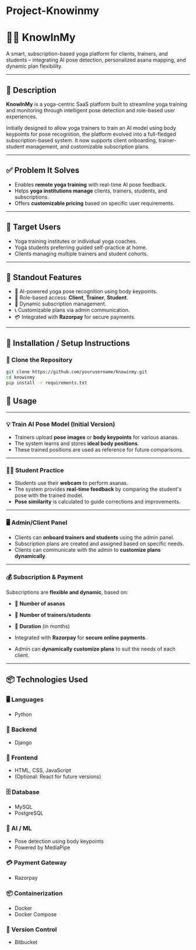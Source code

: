 # Project-Knowinmy
# 🧘‍♀️ KnowInMy

A smart, subscription-based yoga platform for clients, trainers, and students – integrating AI pose detection, personalized asana mapping, and dynamic plan flexibility.

---

## 📄 Description

**KnowInMy** is a yoga-centric SaaS platform built to streamline yoga training and monitoring through intelligent pose detection and role-based user experiences.

Initially designed to allow yoga trainers to train an AI model using body keypoints for pose recognition, the platform evolved into a full-fledged subscription-based system. It now supports client onboarding, trainer-student management, and customizable subscription plans.

---

## ✅ Problem It Solves

- Enables **remote yoga training** with real-time AI pose feedback.
- Helps **yoga institutions manage** clients, trainers, students, and subscriptions.
- Offers **customizable pricing** based on specific user requirements.

---

## 👤 Target Users

- Yoga training institutes or individual yoga coaches.
- Yoga students preferring guided self-practice at home.
- Clients managing multiple trainers and student cohorts.

---

## 🌟 Standout Features

- 🤖 AI-powered yoga pose recognition using body keypoints.
- 👥 Role-based access: **Client**, **Trainer**, **Student**.
- 🔁 Dynamic subscription management.
- 📞 Customizable plans via admin communication.
- 💳 Integrated with **Razorpay** for secure payments.

---

## 🚀 Installation / Setup Instructions

### 🔧 Clone the Repository

```bash
git clone https://github.com/yourusername/knowinmy.git
cd knowinmy
pip install -r requirements.txt
```

## 🧪 Usage

---

### 💡 Train AI Pose Model (Initial Version)

- Trainers upload **pose images** or **body keypoints** for various asanas.
- The system learns and stores **ideal body positions**.
- These trained positions are used as reference for future comparisons.

---

### 🧘‍♂️ Student Practice

- Students use their **webcam** to perform asanas.
- The system provides **real-time feedback** by comparing the student's pose with the trained model.
- **Pose similarity** is calculated to guide corrections and improvements.

---

### 🖥️ Admin/Client Panel

- Clients can **onboard trainers and students** using the admin panel.
- Subscription plans are created and assigned based on specific needs.
- Clients can communicate with the admin to **customize plans dynamically**.

---

### 💰 Subscription & Payment

Subscriptions are **flexible and dynamic**, based on:

- 📌 **Number of asanas**
- 📌 **Number of trainers/students**
- 📌 **Duration** (in months)

- Integrated with **Razorpay** for **secure online payments**.
- Admin can **dynamically customize plans** to suit the needs of each client.

---
## 📦 Technologies Used

### 🖥️ Languages
- Python


### 🧰 Backend
- Django

### 🎨 Frontend

- HTML, CSS, JavaScript
- (Optional: React for future versions)

### 🗄️ Database
- MySQL
- PostgreSQL

### 🤖 AI / ML
- Pose detection using body keypoints
- Powered by MediaPipe 

### 💳 Payment Gateway
- Razorpay

### 📦 Containerization
- Docker
- Docker Compose

### 🔄 Version Control
- Bitbucket
  
